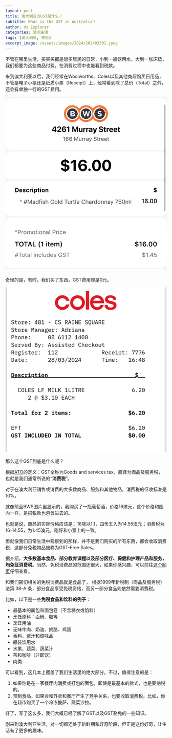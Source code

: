 ```yaml
---
layout: post
title: 澳大利亚的GST是什么？
subtitle: What is the GST in Australia？
author: Oz Explorer
categories: 澳洲生活
tags: [澳大利亚, 税务]
excerpt_image: /assets/images/2024/202403301.jpeg
---
```



不管在哪里生活，买买买都是很多居民的日常，小到一瓶饮用水，大到一张床垫，我们都要为这些商品付费，在消费过程中也能看到税款。

来到澳大利亚以后，我们经常在Woolworths、Coles以及其他商超购买日用品，不管是电子小票还是纸质小票（Receipt）上，经常看到除了总价（Total）之外，还会有单独一行的GST费用。

![202403301](/assets/images/2024/202403301.jpeg)

奇怪的是，有时，我们买了东西，GST费用却是0元。

![202403302](/assets/images/2024/202403302.jpeg)

那么这个GST到底是什么呢？

根据[ATO](https://www.ato.gov.au/businesses-and-organisations/gst-excise-and-indirect-taxes/gst/how-gst-works#)的定义：GST全称为Goods and services tax，直译为商品及服务税，也就是我们通常所说的“**消费税**”。

对于在澳大利亚销售或消费的大多数商品、服务和其他物品，消费税的征收标准是10%。

就像前面BWS图片里显示的，我购买了一瓶葡萄酒，价格16澳元，这个价格和国内一样，是把税款也包含进去的。

也就是说，商品的实际价格应该是：16除以1.1，四舍五入为14.55澳元；消费税为16-14.55，为1.45澳元。刚好和小票上的一致。

但就像我们日常生活中观察到的那样，并不是我们购买的所有东西，都会收取消费税，这部分免税物品被称为GST-Free Sales。

据介绍，**大多数基本食品、部分教育课程以及部分医疗、保健和护理产品和服务，均免征消费税**。当然，免税消费品的范围还很大，如果你感兴趣，可以前往[这个网页](https://www.ato.gov.au/businesses-and-organisations/gst-excise-and-indirect-taxes/gst/when-to-charge-gst-and-when-not-to/gst-free-sales)仔细查看。

和我们密切相关的免税消费品就是食品了， 根据1999年新税制（商品及服务税）法第 38-A 条，部分食品享受免税资格，而另一部分食品则依然需要消费税。

比如，以下是一些**免税食品和饮料的例子**：
- 最基本的面包和面包卷（不含糖衣或馅料）
- 烹饪原料：面粉、糖等
- 烹饪用油
- 无味牛肉、奶油、奶酪、鸡蛋
- 香料、酱汁和调味品
- 瓶装饮用水
- 水果、蔬菜、蔬菜汁
- 茶和咖啡（非即饮）
- 肉类

可以看到，这几本上覆盖了我们生活里的绝大部分。不过，值得注意的是：
1. 如果你是在一家餐厅内消费或打包的面包，即使是最基本的款式，也是要纳税的。
2. 预制食品，如果会和外卖和餐厅产生了竞争关系，也要收取消费税。比如，你在超市购买了一个冷冻披萨、蔬菜沙拉。

好了，写了这么多，我们大概已经了解了GST以及GST豁免的一些知识。

刚来到澳大利亚生活，对一切都还处于新鲜期和好奇阶段，但正是这份好奇，让生活有了更多的趣味。
